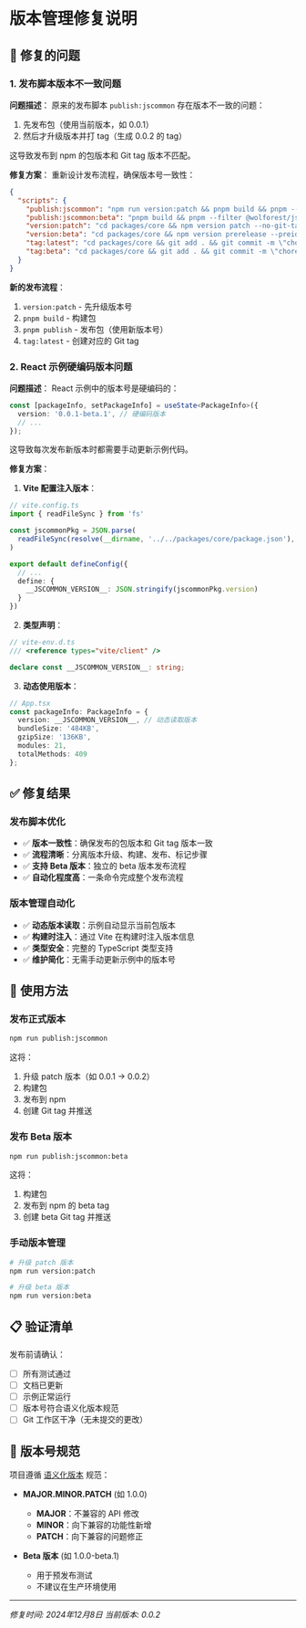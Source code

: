 # 版本管理修复说明

## 🐛 修复的问题

### 1. 发布脚本版本不一致问题

**问题描述**：
原来的发布脚本 `publish:jscommon` 存在版本不一致的问题：
1. 先发布包（使用当前版本，如 0.0.1）
2. 然后才升级版本并打 tag（生成 0.0.2 的 tag）

这导致发布到 npm 的包版本和 Git tag 版本不匹配。

**修复方案**：
重新设计发布流程，确保版本号一致性：

```json
{
  "scripts": {
    "publish:jscommon": "npm run version:patch && pnpm build && pnpm --filter @wolforest/jscommon publish --access public && npm run tag:latest",
    "publish:jscommon:beta": "pnpm build && pnpm --filter @wolforest/jscommon publish --tag beta && npm run tag:beta",
    "version:patch": "cd packages/core && npm version patch --no-git-tag-version",
    "version:beta": "cd packages/core && npm version prerelease --preid=beta --no-git-tag-version",
    "tag:latest": "cd packages/core && git add . && git commit -m \"chore: release v$(node -p \"require('./package.json').version\")\" && git tag v$(node -p \"require('./package.json').version\") && git push && git push --tags",
    "tag:beta": "cd packages/core && git add . && git commit -m \"chore: release beta v$(node -p \"require('./package.json').version\")\" && git tag v$(node -p \"require('./package.json').version\")-beta && git push && git push --tags"
  }
}
```

**新的发布流程**：
1. `version:patch` - 先升级版本号
2. `pnpm build` - 构建包
3. `pnpm publish` - 发布包（使用新版本号）
4. `tag:latest` - 创建对应的 Git tag

### 2. React 示例硬编码版本问题

**问题描述**：
React 示例中的版本号是硬编码的：
```typescript
const [packageInfo, setPackageInfo] = useState<PackageInfo>({
  version: '0.0.1-beta.1', // 硬编码版本
  // ...
});
```

这导致每次发布新版本时都需要手动更新示例代码。

**修复方案**：
1. **Vite 配置注入版本**：
```typescript
// vite.config.ts
import { readFileSync } from 'fs'

const jscommonPkg = JSON.parse(
  readFileSync(resolve(__dirname, '../../packages/core/package.json'), 'utf-8')
)

export default defineConfig({
  // ...
  define: {
    __JSCOMMON_VERSION__: JSON.stringify(jscommonPkg.version)
  }
})
```

2. **类型声明**：
```typescript
// vite-env.d.ts
/// <reference types="vite/client" />

declare const __JSCOMMON_VERSION__: string;
```

3. **动态使用版本**：
```typescript
// App.tsx
const packageInfo: PackageInfo = {
  version: __JSCOMMON_VERSION__, // 动态读取版本
  bundleSize: '484KB',
  gzipSize: '136KB',
  modules: 21,
  totalMethods: 409
};
```

## ✅ 修复结果

### 发布脚本优化
- ✅ **版本一致性**：确保发布的包版本和 Git tag 版本一致
- ✅ **流程清晰**：分离版本升级、构建、发布、标记步骤
- ✅ **支持 Beta 版本**：独立的 beta 版本发布流程
- ✅ **自动化程度高**：一条命令完成整个发布流程

### 版本管理自动化
- ✅ **动态版本读取**：示例自动显示当前包版本
- ✅ **构建时注入**：通过 Vite 在构建时注入版本信息
- ✅ **类型安全**：完整的 TypeScript 类型支持
- ✅ **维护简化**：无需手动更新示例中的版本号

## 🚀 使用方法

### 发布正式版本
```bash
npm run publish:jscommon
```
这将：
1. 升级 patch 版本（如 0.0.1 → 0.0.2）
2. 构建包
3. 发布到 npm
4. 创建 Git tag 并推送

### 发布 Beta 版本
```bash
npm run publish:jscommon:beta
```
这将：
1. 构建包
2. 发布到 npm 的 beta tag
3. 创建 beta Git tag 并推送

### 手动版本管理
```bash
# 升级 patch 版本
npm run version:patch

# 升级 beta 版本
npm run version:beta
```

## 📋 验证清单

发布前请确认：
- [ ] 所有测试通过
- [ ] 文档已更新
- [ ] 示例正常运行
- [ ] 版本号符合语义化版本规范
- [ ] Git 工作区干净（无未提交的更改）

## 🔄 版本号规范

项目遵循 [语义化版本](https://semver.org/lang/zh-CN/) 规范：

- **MAJOR.MINOR.PATCH** (如 1.0.0)
  - **MAJOR**：不兼容的 API 修改
  - **MINOR**：向下兼容的功能性新增
  - **PATCH**：向下兼容的问题修正

- **Beta 版本** (如 1.0.0-beta.1)
  - 用于预发布测试
  - 不建议在生产环境使用

---

*修复时间: 2024年12月8日*
*当前版本: 0.0.2* 